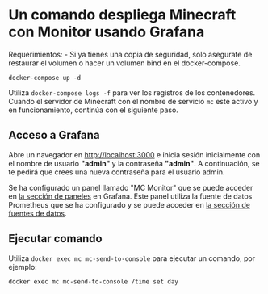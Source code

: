# Un comando despliega Minecraft con Monitor usando Grafana

Requerimientos:
    - Si ya tienes una copia de seguridad, solo asegurate de restaurar el volumen o hacer un volumen bind en el docker-compose.

```shell
docker-compose up -d
```

Utiliza `docker-compose logs -f` para ver los registros de los contenedores. Cuando el servidor de Minecraft con el nombre de servicio `mc` esté activo y en funcionamiento, continúa con el siguiente paso.

## Acceso a Grafana

Abre un navegador en <http://localhost:3000> e inicia sesión inicialmente con el nombre de usuario **"admin"** y la contraseña **"admin"**. A continuación, se te pedirá que crees una nueva contraseña para el usuario admin.

Se ha configurado un panel llamado "MC Monitor" que se puede acceder en [la sección de paneles](http://localhost:3000/d/PpzSgJAnk/mc-monitor?orgId=1) en Grafana. Este panel utiliza la fuente de datos Prometheus que se ha configurado y se puede acceder en [la sección de fuentes de datos](http://localhost:3000/datasources).

## Ejecutar comando

Utiliza `docker exec mc mc-send-to-console` para ejecutar un comando, por ejemplo:

```shell
docker exec mc mc-send-to-console /time set day
```
